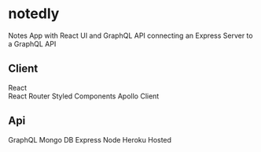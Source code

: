 # notedly
Notes App with React UI and GraphQL API connecting an Express Server to a GraphQL API

## Client
React <br />
React Router
Styled Components
Apollo Client

## Api
GraphQL
Mongo DB
Express
Node
Heroku Hosted
